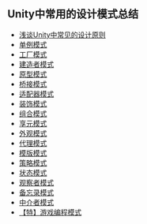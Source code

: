 ## Unity中常用的设计模式总结  
* [浅谈Unity中常见的设计原则](http://www.cnblogs.com/msxh/p/6921679.html)
* [单例模式](./Singleton)  
* [工厂模式](./Factory)  
* [建造者模式](./BuilderPattern)  
* [原型模式](./Prototype)  
* [桥接模式](./BridgePattern)  
* [适配器模式](./AdapterPattern)  
* [装饰模式](./DecoratorPattern)  
* [组合模式](./CompositePattern)  
* [享元模式](./FlyweightPattern)  
* [外观模式](./FacadePattern)  
* [代理模式](./ProxyPattern)  
* [模版模式](./TemplatePattern)  
* [策略模式](./StrategyPattern)  
* [状态模式](./StatePattern)  
* [观察者模式](./ObserverPattern)  
* [备忘录模式](./MementoPattern)  
* [中介者模式](./MediatorPattern)  
* [【特】游戏编程模式](./GameProgrammingPatterns)   



